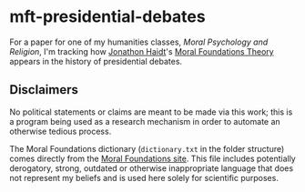 # mft-presidential-debates
For a paper for one of my humanities classes, *Moral Psychology and Religion*, I'm tracking how [Jonathon Haidt](https://jonathanhaidt.com)'s [Moral Foundations Theory](https://moralfoundations.org) appears in the history of presidential debates.

## Disclaimers
No political statements or claims are meant to be made via this work; this is a program being used as a research mechanism in order to automate an otherwise tedious process.

The Moral Foundations dictionary (`dictionary.txt` in the folder structure) comes directly from the [Moral Foundations site](https://moralfoundations.org/wp-content/uploads/files/downloads/moral%20foundations%20dictionary.dic). This file includes potentially derogatory, strong, outdated or otherwise inappropriate language that does not represent my beliefs and is used here solely for scientific purposes.
